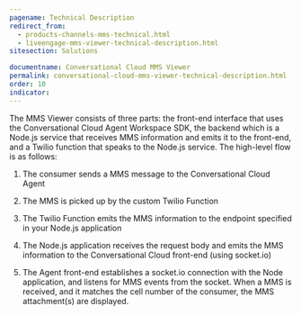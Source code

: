 ```yaml
---
pagename: Technical Description
redirect_from:
  - products-channels-mms-technical.html
  - liveengage-mms-viewer-technical-description.html
sitesection: Solutions

documentname: Conversational Cloud MMS Viewer
permalink: conversational-cloud-mms-viewer-technical-description.html
order: 10
indicator:
---
```


The MMS Viewer consists of three parts: the front-end interface that uses the Conversational Cloud Agent Workspace SDK, the backend which is a Node.js service that receives MMS information and emits it to the front-end, and a Twilio function that speaks to the Node.js service. The high-level flow is as follows:

1. The consumer sends a MMS message to the Conversational Cloud Agent

2. The MMS is picked up by the custom Twilio Function

3. The Twilio Function emits the MMS information to the endpoint specified in your Node.js application

4. The Node.js application receives the request body and emits the MMS information to the Conversational Cloud front-end (using socket.io)

5. The Agent front-end establishes a socket.io connection with the Node application, and listens for MMS events from the socket. When a MMS is received, and it matches the cell number of the consumer, the MMS attachment(s) are displayed.
